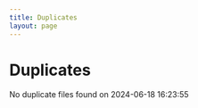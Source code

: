 ```yaml
---
title: Duplicates
layout: page
---
```


# Duplicates

No duplicate files found on 2024-06-18 16:23:55